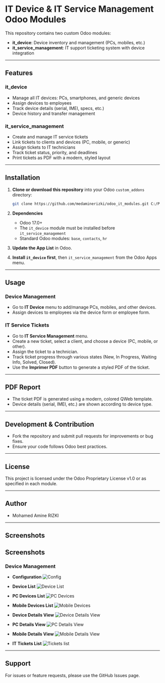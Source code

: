 # IT Device & IT Service Management Odoo Modules

This repository contains two custom Odoo modules:

- **it_device**: Device inventory and management (PCs, mobiles, etc.)
- **it_service_management**: IT support ticketing system with device integration

---

## Features

### it_device

- Manage all IT devices: PCs, smartphones, and generic devices
- Assign devices to employees
- Track device details (serial, IMEI, specs, etc.)
- Device history and transfer management

### it_service_management

- Create and manage IT service tickets
- Link tickets to clients and devices (PC, mobile, or generic)
- Assign tickets to IT technicians
- Track ticket status, priority, and deadlines
- Print tickets as PDF with a modern, styled layout

---

## Installation

1. **Clone or download this repository** into your Odoo `custom_addons` directory:

    ```sh
    git clone https://github.com/medaminerizki/odoo_it_modules.git C:/Program Files/Odoo 17.0.20250609/custom_addons/
    ```

2. **Dependencies**  
   - Odoo 17.0+
   - The `it_device` module must be installed before `it_service_management`
   - Standard Odoo modules: `base`, `contacts`, `hr`

3. **Update the App List** in Odoo.

4. **Install `it_device` first**, then `it_service_management` from the Odoo Apps menu.

---

## Usage

### Device Management

- Go to **IT Device** menu to add/manage PCs, mobiles, and other devices.
- Assign devices to employees via the device form or employee form.

### IT Service Tickets

- Go to **IT Service Management** menu.
- Create a new ticket, select a client, and choose a device (PC, mobile, or other).
- Assign the ticket to a technician.
- Track ticket progress through various states (New, In Progress, Waiting Info, Solved, Closed).
- Use the **Imprimer PDF** button to generate a styled PDF of the ticket.

---

## PDF Report

- The ticket PDF is generated using a modern, colored QWeb template.
- Device details (serial, IMEI, etc.) are shown according to device type.

---

## Development & Contribution

- Fork the repository and submit pull requests for improvements or bug fixes.
- Ensure your code follows Odoo best practices.

---

## License

This project is licensed under the Odoo Proprietary License v1.0 or as specified in each module.

---

## Author

- Mohamed Amine RIZKI

---

## Screenshots

## Screenshots

### Device Management

- **Configuration**
  ![Config](images/1ad.PNG)

- **Device List**
  ![Device List](images/1dev.PNG)

- **PC Devices List**
  ![PC Devices](images/1pc.PNG)

- **Mobile Devices List**
  ![Mobile Devices](images/1mobile.PNG)

- **Device Details View**
  ![Device Details View](images/2dev.PNG)

- **PC Details View**
  ![PC Details View](images/2pc.PNG)

- **Mobile Details View**
  ![Mobile Details View](images/2mobile.PNG)

- **IT Tickets List**
  ![Tickets list](images/tickets.PNG)



---

## Support

For issues or feature requests, please use the GitHub Issues page.
